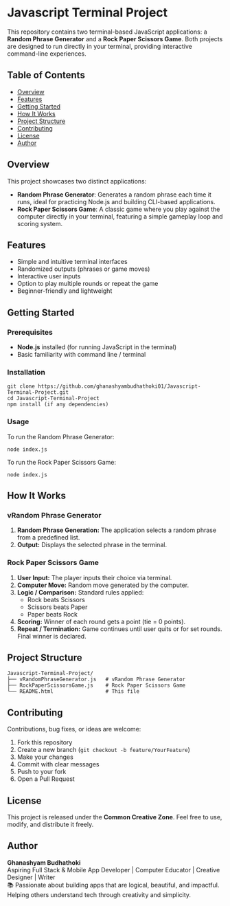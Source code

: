 <!DOCTYPE html>
<html lang="en">
<head>
    <meta charset="UTF-8">
</head>
<body>

<h1>Javascript Terminal Project</h1>

<p>This repository contains two terminal-based JavaScript applications: a <strong> Random Phrase Generator</strong> and a <strong>Rock Paper Scissors Game</strong>. Both projects are designed to run directly in your terminal, providing interactive command-line experiences.</p>

<h2>Table of Contents</h2>
<ul>
    <li><a href="#overview">Overview</a></li>
    <li><a href="#features">Features</a></li>
    <li><a href="#getting-started">Getting Started</a></li>
    <li><a href="#how-it-works">How It Works</a></li>
    <li><a href="#project-structure">Project Structure</a></li>
    <li><a href="#contributing">Contributing</a></li>
    <li><a href="#license">License</a></li>
    <li><a href="#author">Author</a></li>
</ul>

<h2 id="overview">Overview</h2>
<p>This project showcases two distinct applications:</p>
<ul>
    <li><strong> Random Phrase Generator</strong>: Generates a random phrase each time it runs, ideal for practicing Node.js and building CLI-based applications.</li>
    <li><strong>Rock Paper Scissors Game</strong>: A classic game where you play against the computer directly in your terminal, featuring a simple gameplay loop and scoring system.</li>
</ul>

<h2 id="features">Features</h2>
<ul>
    <li>Simple and intuitive terminal interfaces</li>
    <li>Randomized outputs (phrases or game moves)</li>
    <li>Interactive user inputs</li>
    <li>Option to play multiple rounds or repeat the game</li>
    <li>Beginner-friendly and lightweight</li>
</ul>

<h2 id="getting-started">Getting Started</h2>

<h3>Prerequisites</h3>
<ul>
    <li><strong>Node.js</strong> installed (for running JavaScript in the terminal)</li>
    <li>Basic familiarity with command line / terminal</li>
</ul>

<h3>Installation</h3>
<pre><code>git clone https://github.com/ghanashyambudhathoki01/Javascript-Terminal-Project.git
cd Javascript-Terminal-Project
npm install (if any dependencies)
</code></pre>

<h3>Usage</h3>
<p>To run the Random Phrase Generator:</p>
<pre><code>node index.js
</code></pre>
<p>To run the Rock Paper Scissors Game:</p>
<pre><code>node index.js
</code></pre>

<h2 id="how-it-works">How It Works</h2>
<h3>vRandom Phrase Generator</h3>
<ol>
    <li><strong>Random Phrase Generation:</strong> The application selects a random phrase from a predefined list.</li>
    <li><strong>Output:</strong> Displays the selected phrase in the terminal.</li>
</ol>

<h3>Rock Paper Scissors Game</h3>
<ol>
    <li><strong>User Input:</strong> The player inputs their choice via terminal.</li>
    <li><strong>Computer Move:</strong> Random move generated by the computer.</li>
    <li><strong>Logic / Comparison:</strong> Standard rules applied:
        <ul>
            <li>Rock beats Scissors</li>
            <li>Scissors beats Paper</li>
            <li>Paper beats Rock</li>
        </ul>
    </li>
    <li><strong>Scoring:</strong> Winner of each round gets a point (tie = 0 points).</li>
    <li><strong>Repeat / Termination:</strong> Game continues until user quits or for set rounds. Final winner is declared.</li>
</ol>

<h2 id="project-structure">Project Structure</h2>
<pre><code>Javascript-Terminal-Project/
├── vRandomPhraseGenerator.js   # vRandom Phrase Generator
├── RockPaperScissorsGame.js    # Rock Paper Scissors Game
└── README.html                 # This file
</code></pre>

<h2 id="contributing">Contributing</h2>
<p>Contributions, bug fixes, or ideas are welcome:</p>
<ol>
    <li>Fork this repository</li>
    <li>Create a new branch (<code>git checkout -b feature/YourFeature</code>)</li>
    <li>Make your changes</li>
    <li>Commit with clear messages</li>
    <li>Push to your fork</li>
    <li>Open a Pull Request</li>
</ol>

<h2 id="license">License</h2>
<p>This project is released under the <strong>Common Creative Zone</strong>. Feel free to use, modify, and distribute it freely.</p>

<h2 id="author">Author</h2>
<strong>Ghanashyam Budhathoki</strong><br>
Aspiring Full Stack & Mobile App Developer | Computer Educator | Creative Designer | Writer<br>
📚 Passionate about building apps that are logical, beautiful, and impactful. Helping others understand tech through creativity and simplicity.<br>
</body>
</html>
